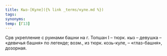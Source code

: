 ```yaml
---
title: Кыз-[Куле]({% link _terms/куле.md %})
tags:
synonyms:
temp: [Г13]
---
```


Срв укрепление с руинами башни на г. Топшан I – тюрк. кыз – девушка – «девичья
башня» по легенде; возм., из тюрк. козь-куле, – «глаз-башня», дозорная.
